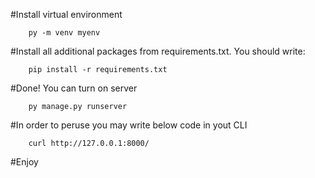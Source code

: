 #Install virtual environment
	
		py -m venv myenv 

#Install all additional packages from requirements.txt. You should write:
	
		pip install -r requirements.txt 

#Done! You can turn on server 

		py manage.py runserver

#In order to peruse you may write below code in yout CLI 
	

		curl http://127.0.0.1:8000/

#Enjoy